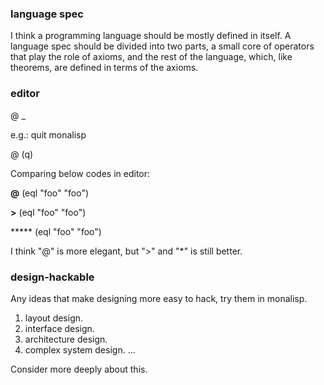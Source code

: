 
### language spec 
I think a programming language should be mostly defined in itself. A language spec should be divided into two parts, a small core of operators that play the role of axioms, 
and the rest of the language, which, like theorems, are defined in terms of the axioms.

### editor

@ _

e.g.:  quit monalisp

@ (q)


Comparing below codes in editor:

   **@** (eql "foo" "foo")

   **>** (eql "foo" "foo")

   ***** (eql "foo" "foo")

I think "@" is more elegant, but ">" and "*" is still better.


### design-hackable
Any ideas that make designing more easy to hack, try them in monalisp.
1. layout design.
2. interface design.
3. architecture design.
4. complex system design.
...

Consider more deeply about this.
